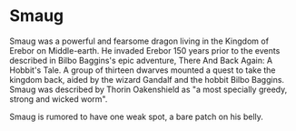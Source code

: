 # Smaug

Smaug was a powerful and fearsome dragon living in the Kingdom of Erebor on Middle-earth. He invaded Erebor 150 years prior to the events described in Bilbo Baggins's epic adventure, There And Back Again: A Hobbit's Tale. A group of thirteen dwarves mounted a quest to take the kingdom back, aided by the wizard Gandalf and the hobbit Bilbo Baggins. Smaug was described by Thorin Oakenshield as "a most specially greedy, strong and wicked worm".

Smaug is rumored to have one weak spot, a bare patch on his belly.
